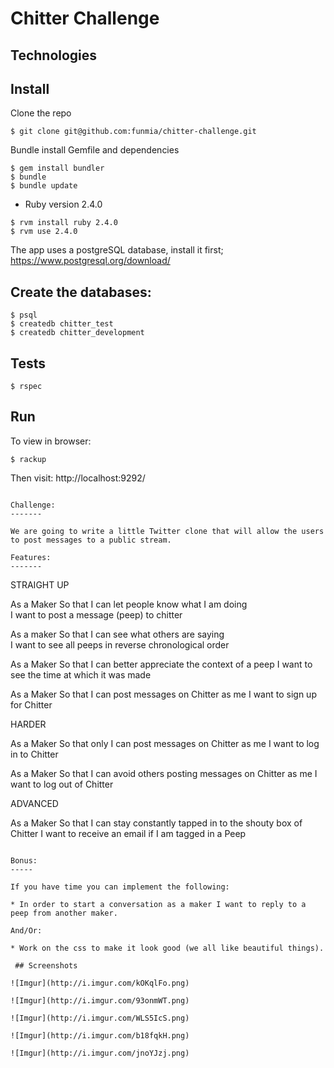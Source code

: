 Chitter Challenge
=================

## Technologies

## Install

Clone the repo
```
$ git clone git@github.com:funmia/chitter-challenge.git
```

Bundle install Gemfile and dependencies

```
$ gem install bundler
$ bundle
$ bundle update
```
- Ruby version 2.4.0
```
$ rvm install ruby 2.4.0
$ rvm use 2.4.0
```

The app uses a postgreSQL database, install it first; https://www.postgresql.org/download/
## Create the databases:
```
$ psql
$ createdb chitter_test
$ createdb chitter_development
```

## Tests
```
$ rspec
```


## Run
To view in browser:
```
$ rackup
```
Then visit: http://localhost:9292/
```

Challenge:
-------

We are going to write a little Twitter clone that will allow the users to post messages to a public stream.

Features:
-------

```
STRAIGHT UP

As a Maker
So that I can let people know what I am doing  
I want to post a message (peep) to chitter

As a maker
So that I can see what others are saying  
I want to see all peeps in reverse chronological order

As a Maker
So that I can better appreciate the context of a peep
I want to see the time at which it was made

As a Maker
So that I can post messages on Chitter as me
I want to sign up for Chitter

HARDER

As a Maker
So that only I can post messages on Chitter as me
I want to log in to Chitter

As a Maker
So that I can avoid others posting messages on Chitter as me
I want to log out of Chitter

ADVANCED

As a Maker
So that I can stay constantly tapped in to the shouty box of Chitter
I want to receive an email if I am tagged in a Peep
```

Bonus:
-----

If you have time you can implement the following:

* In order to start a conversation as a maker I want to reply to a peep from another maker.

And/Or:

* Work on the css to make it look good (we all like beautiful things).

 ## Screenshots

![Imgur](http://i.imgur.com/kOKqlFo.png)

![Imgur](http://i.imgur.com/93onmWT.png)

![Imgur](http://i.imgur.com/WLS5IcS.png)

![Imgur](http://i.imgur.com/b18fqkH.png)
 
![Imgur](http://i.imgur.com/jnoYJzj.png)
